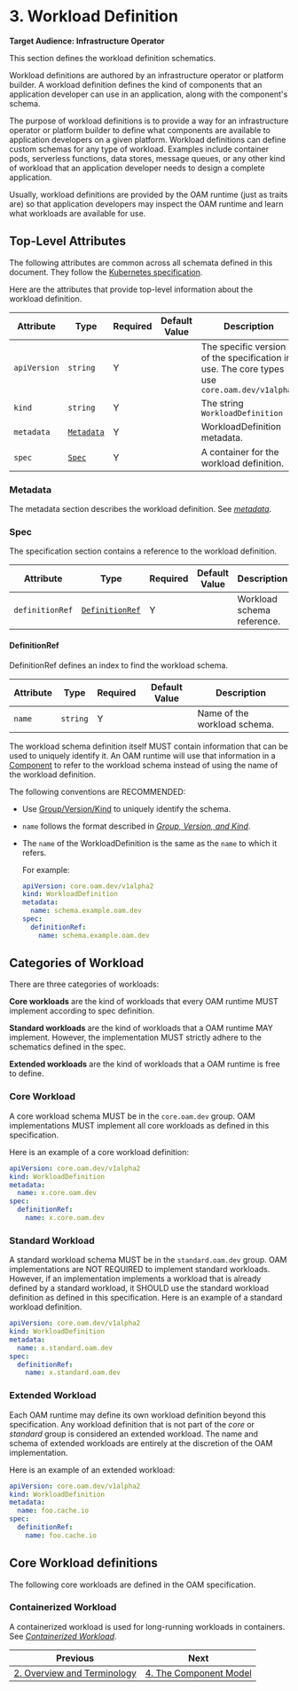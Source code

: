 # 3. Workload Definition

**Target Audience: Infrastructure Operator** 

This section defines the workload definition schematics.

Workload definitions are authored by an infrastructure operator or platform builder. A workload definition defines the kind of components that an application developer can use in an application, along with the component's schema.

The purpose of workload definitions is to provide a way for an infrastructure operator or platform builder to define what components are available to application developers on a given platform. Workload definitions can define custom schemas for any type of workload. Examples include container pods, serverless functions, data stores, message queues, or any other kind of workload that an application developer needs to design a complete application.

Usually, workload definitions are provided by the OAM runtime (just as traits are) so that application developers may inspect the OAM runtime and learn what workloads are available for use.  

## Top-Level Attributes

The following attributes are common across all schemata defined in this document. They follow the [Kubernetes specification](https://kubernetes.io/docs/concepts/overview/working-with-objects/kubernetes-objects/#required-fields).

Here are the attributes that provide top-level information about the workload definition.

| Attribute | Type | Required | Default Value | Description |
|-----------|------|----------|---------------|-------------|
| `apiVersion` | `string` | Y | | The specific version of the specification in use. The core types use `core.oam.dev/v1alpha2` |
| `kind` | `string` | Y || The string `WorkloadDefinition` |
| `metadata` | [`Metadata`](#metadata) | Y | | WorkloadDefinition metadata. |
| `spec`| [`Spec`](#spec) | Y | | A container for the workload definition. |

### Metadata

The metadata section describes the workload definition. See [*metadata*](2.overview_and_terminology.md#Metadata).

### Spec

The specification section contains a reference to the workload definition.

| Attribute | Type | Required | Default Value | Description |
|-----------|------|----------|---------------|-------------|
| `definitionRef` | [`DefinitionRef`](#DefinitionRef) | Y | | Workload schema reference. |

#### DefinitionRef

DefinitionRef defines an index to find the workload schema.

| Attribute | Type | Required | Default Value | Description |
|-----------|------|----------|---------------|-------------|
| `name` | `string` | Y | | Name of the workload schema. |

The workload schema definition itself MUST contain information that can be used to uniquely identify it. An OAM runtime will use that information in a [Component](4.component.md) to refer to the workload schema instead of using the name of the workload definition.

The following conventions are RECOMMENDED:

- Use [Group/Version/Kind](2.overview_and_terminology.md#Group) to uniquely identify the schema.

- `name` follows the format described in [*Group, Version, and Kind*](2.overview_and_terminology.md).

- The `name` of the WorkloadDefinition is the same as the `name` to which it refers.

    For example:

    ```yaml
    apiVersion: core.oam.dev/v1alpha2
    kind: WorkloadDefinition
    metadata:
      name: schema.example.oam.dev
    spec:
      definitionRef:
        name: schema.example.oam.dev
    ```

## Categories of Workload

There are three categories of workloads:

__Core workloads__ are the kind of workloads that every OAM runtime MUST implement according to spec definition.

__Standard workloads__ are the kind of workloads that a OAM runtime MAY implement. However, the implementation MUST strictly adhere to the schematics defined in the spec. 

__Extended workloads__ are the kind of workloads that a OAM runtime is free to define.

### Core Workload

A core workload schema MUST be in the `core.oam.dev` group. OAM implementations MUST implement all core workloads as defined in this specification.

Here is an example of a core workload definition:

```yaml
apiVersion: core.oam.dev/v1alpha2
kind: WorkloadDefinition
metadata:
  name: x.core.oam.dev
spec:
  definitionRef:
    name: x.core.oam.dev
```

### Standard Workload

A standard workload schema MUST be in the `standard.oam.dev` group. OAM implementations are NOT REQUIRED to implement standard workloads. However, if an implementation implements a workload that is already defined by a standard workload, it SHOULD use the standard workload definition as defined in this specification. Here is an example of a standard workload definition.

```yaml
apiVersion: core.oam.dev/v1alpha2
kind: WorkloadDefinition
metadata:
  name: x.standard.oam.dev
spec:
  definitionRef:
    name: x.standard.oam.dev
```

### Extended Workload

Each OAM runtime may define its own workload definition beyond this specification. Any workload definition that is not part of the _core_ or _standard_ group is considered an extended workload. The name and schema of extended workloads are entirely at the discretion of the OAM implementation.

 Here is an example of an extended workload:

```yaml
apiVersion: core.oam.dev/v1alpha2
kind: WorkloadDefinition
metadata:
  name: foo.cache.io
spec:
  definitionRef:
    name: foo.cache.io
```

## Core Workload definitions

The following core workloads are defined in the OAM specification.

### Containerized Workload

A containerized workload is used for long-running workloads in containers. See [*Containerized Workload*](core/workloads/containerized_workload/containerized_workload.md).

| Previous      | Next        |
| ------------- |-------------|
[2. Overview and Terminology](2.overview_and_terminology.md) | [4. The Component Model](4.component.md)|
